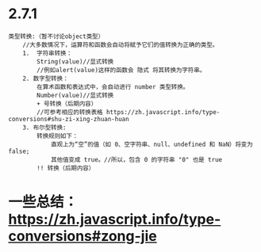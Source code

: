 # 2.7.1
    类型转换:（暂不讨论object类型）
        //大多数情况下，运算符和函数会自动将赋予它们的值转换为正确的类型。
        1.  字符串转换：
            String(value)//显式转换
            //例如alert(value)这样的函数会 隐式 将其转换为字符串。
        2. 数字型转换：
            在算术函数和表达式中，会自动进行 number 类型转换。
            Number(value)//显式转换
            + 号转换（后期内容）
            //可参考相应的转换表格 https://zh.javascript.info/type-conversions#shu-zi-xing-zhuan-huan
        3. 布尔型转换:
            转换规则如下：
                直观上为“空”的值（如 0、空字符串、null、undefined 和 NaN）将变为 false;
                其他值变成 true。//所以，包含 0 的字符串 "0" 也是 true
            !! 转换（后期内容）
# 一些总结： https://zh.javascript.info/type-conversions#zong-jie